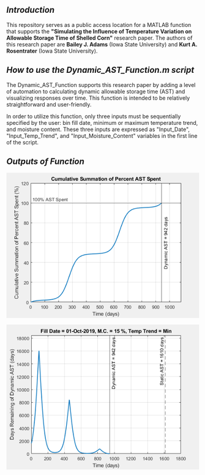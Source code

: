 ## _Introduction_

This repository serves as a public access location for a MATLAB function that supports the **"Simulating the Influence of Temperature Variation on Allowable Storage Time of Shelled Corn"** research paper.  The authors of this research paper are **Bailey J. Adams** (Iowa State University) and **Kurt A. Rosentrater** (Iowa State University).

## _How to use the Dynamic_AST_Function.m script_
The Dynamic_AST_Function supports this research paper by adding a level of automation to calculating dynamic allowable storage time (AST) and visualizing responses over time.  This function is intended to be relatively straightforward and user-friendly.

In order to utilize this function, only three inputs must be sequentially specified by the user: bin fill date, minimum or maximum temperature trend, and moisture content.  These three inputs are expressed as "Input_Date", "Input_Temp_Trend", and "Input_Moisture_Content" variables in the first line of the script.

## _Outputs of Function_

![image](Example_Outputs_of_Dynamic_AST_Function/Figure_1_Example_Output.PNG "Figure 1 Example Output")

![image](Example_Outputs_of_Dynamic_AST_Function/Figure_2_Example_Output.PNG "Figure 2 Example Output")

